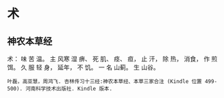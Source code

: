# 术

## 神农本草经

术： 味 苦 温。 主 风寒 湿 痹、 死 肌、 痉、 疸， 止 汗， 除 热， 消食， 作 煎 饵。 久 服 轻 身， 延年， 不 饥。 一 名 山蓟。 生 山谷。

```{seealso}
叶磊，高亚慧，周鸿飞. 杏林传习十三经:神农本草经、本草三家合注 (Kindle 位置 499-500). 河南科学技术出版社. Kindle 版本.
``` 